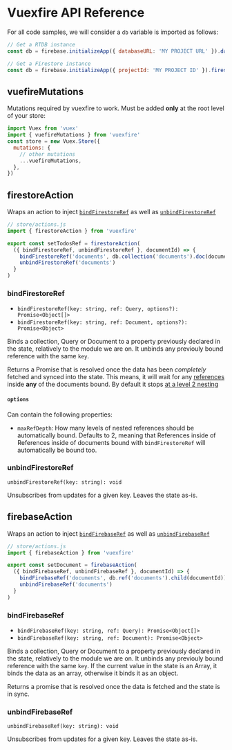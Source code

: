 # Vuexfire API Reference

For all code samples, we will consider a `db` variable is imported as follows:

<FirebaseExample id="db creation">

```js
// Get a RTDB instance
const db = firebase.initializeApp({ databaseURL: 'MY PROJECT URL' }).database()
```

```js
// Get a Firestore instance
const db = firebase.initializeApp({ projectId: 'MY PROJECT ID' }).firestore()
```

</FirebaseExample>

## vuefireMutations

Mutations required by vuexfire to work. Must be added **only** at the root level of your store:

```js
import Vuex from 'vuex'
import { vuefireMutations } from 'vuexfire'
const store = new Vuex.Store({
  mutations: {
    // other mutations
    ...vuefireMutations,
  },
})
```

## firestoreAction

Wraps an action to inject [`bindFirestoreRef`](#bindfirestoreref) as well as [`unbindFirestoreRef`](#unbindfirestoreref)

```js
// store/actions.js
import { firestoreAction } from 'vuexfire'

export const setTodosRef = firestoreAction(
  ({ bindFirestoreRef, unbindFirestoreRef }, documentId) => {
    bindFirestoreRef('documents', db.collection('documents').doc(documentId))
    unbindFirestoreRef('documents')
  }
)
```

### bindFirestoreRef

- `bindFirestoreRef(key: string, ref: Query, options?): Promise<Object[]>`
- `bindFirestoreRef(key: string, ref: Document, options?): Promise<Object>`

Binds a collection, Query or Document to a property previously declared in the state, relatively to the module we are on. It unbinds any previouly bound reference with the same `key`.

Returns a Promise that is resolved once the data has been _completely_ fetched and synced into the state. This means, it will wait for any [references](#TODO) inside **any** of the documents bound. By default it stops [at a level 2 nesting](#options)

#### `options`

Can contain the following properties:

- `maxRefDepth`: How many levels of nested references should be automatically bound. Defaults to 2, meaning that References inside of References inside of documents bound with `bindFirestoreRef` will automatically be bound too.

### unbindFirestoreRef

`unbindFirestoreRef(key: string): void`

Unsubscribes from updates for a given key. Leaves the state as-is.

## firebaseAction

Wraps an action to inject [`bindFirebaseRef`](#bindfirebaseref) as well as [`unbindFirebaseRef`](#unbindfirebaseref)

```js
// store/actions.js
import { firebaseAction } from 'vuexfire'

export const setDocument = firebaseAction(
  ({ bindFirebaseRef, unbindFirebaseRef }, documentId) => {
    bindFirebaseRef('documents', db.ref('documents').child(documentId))
    unbindFirebaseRef('documents')
  }
)
```

### bindFirebaseRef

- `bindFirebaseRef(key: string, ref: Query): Promise<Object[]>`
- `bindFirebaseRef(key: string, ref: Document): Promise<Object>`

Binds a collection, Query or Document to a property previously declared in the state, relatively to the module we are on. It unbinds any previouly bound reference with the same `key`. If the current value in the state is an Array, it binds the data as an array, otherwise it binds it as an object.

Returns a promise that is resolved once the data is fetched and the state is in sync.

### unbindFirebaseRef

`unbindFirebaseRef(key: string): void`

Unsubscribes from updates for a given key. Leaves the state as-is.
